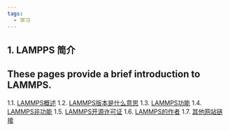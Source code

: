 ```yaml
---
tags:
  - 学习
---
```

## 1. LAMPPS 简介
These pages provide a brief introduction to LAMMPS.
---
1.1.  [LAMMPS概述](http://www.google.com/)
1.2.  [LAMMPS版本是什么意思](http://www.google.com/)
1.3.  [LAMMPS功能](http://www.google.com/)
1.4.  [LAMMPS非功能](http://www.google.com/)
1.5.  [LAMMPS开源许可证](http://www.google.com/)
1.6.  [LAMMPS的作者](http://www.google.com/)
1.7.  [其他网站链接](http://www.google.com/)